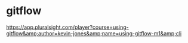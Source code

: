 # gitflow
https://app.pluralsight.com/player?course=using-gitflow&amp;author=kevin-jones&amp;name=using-gitflow-m1&amp;cli
